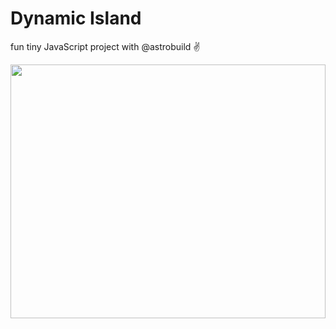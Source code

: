 # Dynamic Island

fun tiny JavaScript project with @astrobuild ✌️

<img src="https://user-images.githubusercontent.com/69825873/189505395-d5854eb1-4b8b-41cc-8b56-7706a3372534.gif"  width="504" height="406">

